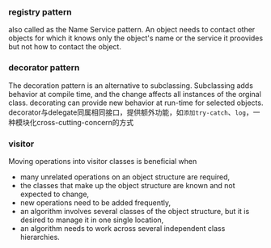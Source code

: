 ### registry pattern
also called as the Name Service pattern. An object needs to contact other objects for which it knows only the object's name or the service it proovides but not how to contact the object.

### decorator pattern
The decoration pattern is an alternative to subclassing. Subclassing adds behavior at compile time, and the change affects all instances of the orginal class. decorating can provide new behavior at run-time for selected objects.
decorator与delegate同属相同接口，提供额外功能，如`添加try-catch`、`log`，一种模块化cross-cutting-concern的方式

### visitor
Moving operations into visitor classes is beneficial when
- many unrelated operations on an object structure are required,
- the classes that make up the object structure are known and not expected to change,
- new operations need to be added frequently,
- an algorithm involves several classes of the object structure, but it is desired to manage it in one single location,
- an algorithm needs to work across several independent class hierarchies.

